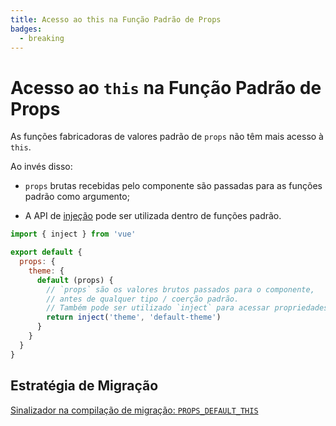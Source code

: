 ```yaml
---
title: Acesso ao this na Função Padrão de Props
badges:
  - breaking
---
```


# Acesso ao `this` na Função Padrão de Props <MigrationBadges :badges="$frontmatter.badges" />

As funções fabricadoras de valores padrão de `props` não têm mais acesso à `this`.

Ao invés disso:

- `props` brutas recebidas pelo componente são passadas para as funções padrão como argumento;

- A API de [injeção](../composition-api-provide-inject.md) pode ser utilizada dentro de funções padrão.

```js
import { inject } from 'vue'

export default {
  props: {
    theme: {
      default (props) {
        // `props` são os valores brutos passados para o componente,
        // antes de qualquer tipo / coerção padrão.
        // Também pode ser utilizado `inject` para acessar propriedades injetadas
        return inject('theme', 'default-theme')
      }
    }
  }
}
```

## Estratégia de Migração

[Sinalizador na compilação de migração: `PROPS_DEFAULT_THIS`](migration-build.html#configuracao-de-compatibilidade)
